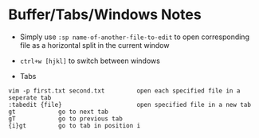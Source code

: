 # Buffer/Tabs/Windows Notes

* Simply use `:sp name-of-another-file-to-edit` to open corresponding file as a horizontal split in the current window
* `ctrl+w [hjkl]` to switch between windows

* Tabs
```
vim -p first.txt second.txt         open each specified file in a seperate tab
:tabedit {file}                     open specified file in a new tab
gt            go to next tab
gT            go to previous tab
{i}gt         go to tab in position i
```
